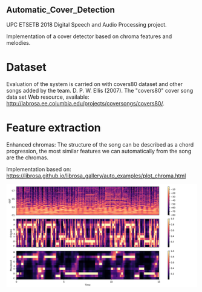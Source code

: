 ## Automatic_Cover_Detection
UPC ETSETB 2018 Digital Speech and Audio Processing project.

Implementation of a cover detector based on chroma features and melodies.

# Dataset
Evaluation of the system is carried on with covers80 dataset and other songs added by the team.
D. P. W. Ellis (2007). The "covers80" cover song data set
    Web resource, available: http://labrosa.ee.columbia.edu/projects/coversongs/covers80/. 


# Feature extraction

Enhanced chromas:
The structure of the song can be described as a chord progression, the most similar features we can automatically from the song are the chromas.

Implementation based on: https://librosa.github.io/librosa_gallery/auto_examples/plot_chroma.html

![alt text](https://github.com/jorditruji/Automatic_Cover_Detection/blob/master/Images/enhanced_chromas.png)


